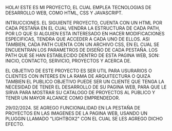 HOLA! ESTE ES MI PROYECTO, EL CUAL EMPLEA TECNOLOGIAS DE DESARROLLO WEB, COMO HTML, CSS Y JAVASCRIPT.

INTRUCCIONES.
EL SIGUIENTE PROYECTO, CUENTA CON UN HTML POR CADA PESTAÑA EN EL CUAL VENDRA LA ESTRUCTURA DE CADA PATH, POR LO QUE SI ALGUIEN ESTA INTERESADO EN HACER MODIFICACIONES ESPECIFICAS, TENDRA QUE ACCEDER A CADA UNO DE ELLOS.
ASI TAMBIEN, CADA PATH CUENTA CON UN ARCHIVO CSS, EN EL CUAL SE ENCUENTRAN LOS PARAMETROS DE DISEÑO DE CADA PESTAÑA.
LOS PATH QUE SE HAN ESTABLECIDO DENTRO DE ESTA PAGINA WEB, SON: INICIO, CONTACTO, SERVICIO, PROYECTOS Y ACERCA DE.

EL OBJETIVO DE ESTE PROYECTO ES SER UTIL PARA USURARIOS O CLIENTES CON INTERES EN LA RAMA DE ARQUITECTURA O QUIZA TAMBIEN EL PUBLICO OBJETIVO PUEDE SER UN CLIENTE QUE TENGA LA NECESIDAD DE TENER EL DESARROLLO DE SU PAGINA WEB, PARA QUE LE SIRVA PARA MOSTRAR SU CATALOGO DE PROYECTOS AL PUBLICO Y TENER UN MAYOR ALCANCE COMO EMPRENDEDOR.

29/02/2024. SE AGREGO FUNCIONALIDAD EN LA PESTAÑA DE PROYECTOS EN LAS IMAGENES DE LA PAGINA WEB, USANDO UN PLUGGIN LLAMADO "LIGHTBOX2" CON EL CUAL SE LES AGREGO DICHO EFECTO.
